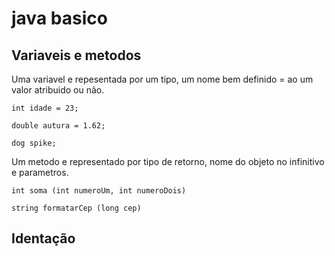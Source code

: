 # java basico

## Variaveis e metodos

Uma variavel e repesentada por um tipo, um nome bem definido = ao um valor atribuido ou não.

```
int idade = 23;

double autura = 1.62;

dog spike;
```

Um metodo e representado por tipo de retorno, nome do objeto no infinitivo e parametros.

```
int soma (int numeroUm, int numeroDois)

string formatarCep (long cep)
```
## Identação


